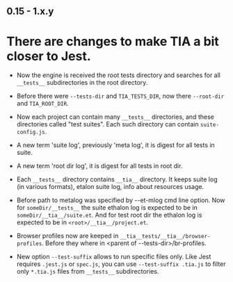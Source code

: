 ## 0.15 - 1.x.y

# There are changes to make TIA a bit closer to Jest.

* Now the engine is received the root tests directory
and searches for all `__tests__` subdirectories in the root directory. 

* Before there were `--tests-dir` and `TIA_TESTS_DIR`,
 now there `--root-dir` and `TIA_ROOT_DIR`.

* Now each project can contain many ```__tests__``` directories,
and these directories called "test suites".
Each such directory can contain ```suite-config.js```.

* A new term 'suite log', previously 'meta log', it is digest for all tests in suite.

* A new term 'root dir log', it is digest for all tests in root dir.

* Each `__tests__` directory contains `__tia__` directory.
It keeps suite log (in various formats), etalon suite log, info about resources usage.

* Before path to metalog was specified by --et-mlog cmd line option.
Now for `someDir/__tests__` the suite ethalon log is expected to be in `someDir/__tia__/suite.et`.
And for test root dir the ethalon log is expected to be in `<root>/__tia__/project.et`.

* Browser profiles now are keeped in `__tia__tests/__tia__/browser-profiles`.
Before they where in <parent of --tests-dir>/br-profiles.

* New option `--test-suffix` allows to run specific files only.
Like Jest requires `.jest.js` or `spec.js`, you can use `--test-suffix .tia.js` to filter
only `*.tia.js` files from `__tests__` subdirectories.
